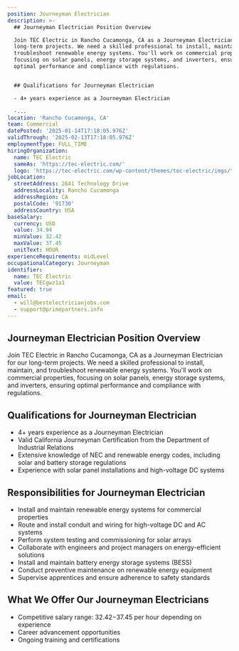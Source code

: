 ```yaml
---
position: Journeyman Electrician
description: >-
  ## Journeyman Electrician Position Overview

  Join TEC Electric in Rancho Cucamonga, CA as a Journeyman Electrician for our
  long-term projects. We need a skilled professional to install, maintain, and
  troubleshoot renewable energy systems. You'll work on commercial properties,
  focusing on solar panels, energy storage systems, and inverters, ensuring
  optimal performance and compliance with regulations.


  ## Qualifications for Journeyman Electrician

  - 4+ years experience as a Journeyman Electrician

  -...
location: 'Rancho Cucamonga, CA'
team: Commercial
datePosted: '2025-01-14T17:18:05.976Z'
validThrough: '2025-02-13T17:18:05.976Z'
employmentType: FULL_TIME
hiringOrganization:
  name: TEC Electric
  sameAs: 'https://tec-electric.com/'
  logo: 'https://tec-electric.com/wp-content/themes/tec-electric/imgs/tec-logo.png'
jobLocation:
  streetAddress: 2641 Technology Drive
  addressLocality: Rancho Cucamonga
  addressRegion: CA
  postalCode: '91730'
  addressCountry: USA
baseSalary:
  currency: USD
  value: 34.94
  minValue: 32.42
  maxValue: 37.45
  unitText: HOUR
experienceRequirements: midLevel
occupationalCategory: Journeyman
identifier:
  name: TEC Electric
  value: TECgwz1a1
featured: true
email:
  - will@bestelectricianjobs.com
  - support@primepartners.info
---
```




## Journeyman Electrician Position Overview
Join TEC Electric in Rancho Cucamonga, CA as a Journeyman Electrician for our long-term projects. We need a skilled professional to install, maintain, and troubleshoot renewable energy systems. You'll work on commercial properties, focusing on solar panels, energy storage systems, and inverters, ensuring optimal performance and compliance with regulations.

## Qualifications for Journeyman Electrician
- 4+ years experience as a Journeyman Electrician
- Valid California Journeyman Certification from the Department of Industrial Relations
- Extensive knowledge of NEC and renewable energy codes, including solar and battery storage regulations
- Experience with solar panel installations and high-voltage DC systems

## Responsibilities for Journeyman Electrician
- Install and maintain renewable energy systems for commercial properties
- Route and install conduit and wiring for high-voltage DC and AC systems
- Perform system testing and commissioning for solar arrays
- Collaborate with engineers and project managers on energy-efficient solutions
- Install and maintain battery energy storage systems (BESS)
- Conduct preventive maintenance on renewable energy equipment
- Supervise apprentices and ensure adherence to safety standards

## What We Offer Our Journeyman Electricians
- Competitive salary range: $32.42-$37.45 per hour depending on experience
- Career advancement opportunities
- Ongoing training and certifications